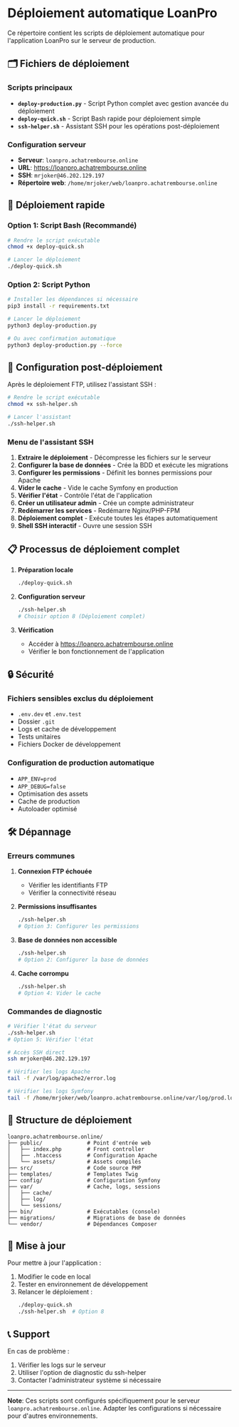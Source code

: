 # Déploiement automatique LoanPro

Ce répertoire contient les scripts de déploiement automatique pour l'application LoanPro sur le serveur de production.

## 🗂️ Fichiers de déploiement

### Scripts principaux

- **`deploy-production.py`** - Script Python complet avec gestion avancée du déploiement
- **`deploy-quick.sh`** - Script Bash rapide pour déploiement simple
- **`ssh-helper.sh`** - Assistant SSH pour les opérations post-déploiement

### Configuration serveur

- **Serveur**: `loanpro.achatrembourse.online`
- **URL**: https://loanpro.achatrembourse.online
- **SSH**: `mrjoker@46.202.129.197`
- **Répertoire web**: `/home/mrjoker/web/loanpro.achatrembourse.online`

## 🚀 Déploiement rapide

### Option 1: Script Bash (Recommandé)

```bash
# Rendre le script exécutable
chmod +x deploy-quick.sh

# Lancer le déploiement
./deploy-quick.sh
```

### Option 2: Script Python

```bash
# Installer les dépendances si nécessaire
pip3 install -r requirements.txt

# Lancer le déploiement
python3 deploy-production.py

# Ou avec confirmation automatique
python3 deploy-production.py --force
```

## 🔧 Configuration post-déploiement

Après le déploiement FTP, utilisez l'assistant SSH :

```bash
# Rendre le script exécutable
chmod +x ssh-helper.sh

# Lancer l'assistant
./ssh-helper.sh
```

### Menu de l'assistant SSH

1. **Extraire le déploiement** - Décompresse les fichiers sur le serveur
2. **Configurer la base de données** - Crée la BDD et exécute les migrations
3. **Configurer les permissions** - Définit les bonnes permissions pour Apache
4. **Vider le cache** - Vide le cache Symfony en production
5. **Vérifier l'état** - Contrôle l'état de l'application
6. **Créer un utilisateur admin** - Crée un compte administrateur
7. **Redémarrer les services** - Redémarre Nginx/PHP-FPM
8. **Déploiement complet** - Exécute toutes les étapes automatiquement
9. **Shell SSH interactif** - Ouvre une session SSH

## 📋 Processus de déploiement complet

1. **Préparation locale**
   ```bash
   ./deploy-quick.sh
   ```

2. **Configuration serveur**
   ```bash
   ./ssh-helper.sh
   # Choisir option 8 (Déploiement complet)
   ```

3. **Vérification**
   - Accéder à https://loanpro.achatrembourse.online
   - Vérifier le bon fonctionnement de l'application

## 🔒 Sécurité

### Fichiers sensibles exclus du déploiement

- `.env.dev` et `.env.test`
- Dossier `.git`
- Logs et cache de développement
- Tests unitaires
- Fichiers Docker de développement

### Configuration de production automatique

- `APP_ENV=prod`
- `APP_DEBUG=false`
- Optimisation des assets
- Cache de production
- Autoloader optimisé

## 🛠️ Dépannage

### Erreurs communes

1. **Connexion FTP échouée**
   - Vérifier les identifiants FTP
   - Vérifier la connectivité réseau

2. **Permissions insuffisantes**
   ```bash
   ./ssh-helper.sh
   # Option 3: Configurer les permissions
   ```

3. **Base de données non accessible**
   ```bash
   ./ssh-helper.sh
   # Option 2: Configurer la base de données
   ```

4. **Cache corrompu**
   ```bash
   ./ssh-helper.sh
   # Option 4: Vider le cache
   ```

### Commandes de diagnostic

```bash
# Vérifier l'état du serveur
./ssh-helper.sh
# Option 5: Vérifier l'état

# Accès SSH direct
ssh mrjoker@46.202.129.197

# Vérifier les logs Apache
tail -f /var/log/apache2/error.log

# Vérifier les logs Symfony
tail -f /home/mrjoker/web/loanpro.achatrembourse.online/var/log/prod.log
```

## 📁 Structure de déploiement

```
loanpro.achatrembourse.online/
├── public/              # Point d'entrée web
│   ├── index.php        # Front controller
│   ├── .htaccess        # Configuration Apache
│   └── assets/          # Assets compilés
├── src/                 # Code source PHP
├── templates/           # Templates Twig
├── config/              # Configuration Symfony
├── var/                 # Cache, logs, sessions
│   ├── cache/
│   ├── log/
│   └── sessions/
├── bin/                 # Exécutables (console)
├── migrations/          # Migrations de base de données
└── vendor/              # Dépendances Composer
```

## 🔄 Mise à jour

Pour mettre à jour l'application :

1. Modifier le code en local
2. Tester en environnement de développement
3. Relancer le déploiement :
   ```bash
   ./deploy-quick.sh
   ./ssh-helper.sh  # Option 8
   ```

## 📞 Support

En cas de problème :

1. Vérifier les logs sur le serveur
2. Utiliser l'option de diagnostic du ssh-helper
3. Contacter l'administrateur système si nécessaire

---

**Note**: Ces scripts sont configurés spécifiquement pour le serveur `loanpro.achatrembourse.online`. Adapter les configurations si nécessaire pour d'autres environnements.

